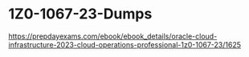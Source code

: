 # 1Z0-1067-23-Dumps
https://prepdayexams.com/ebook/ebook_details/oracle-cloud-infrastructure-2023-cloud-operations-professional-1z0-1067-23/1625
